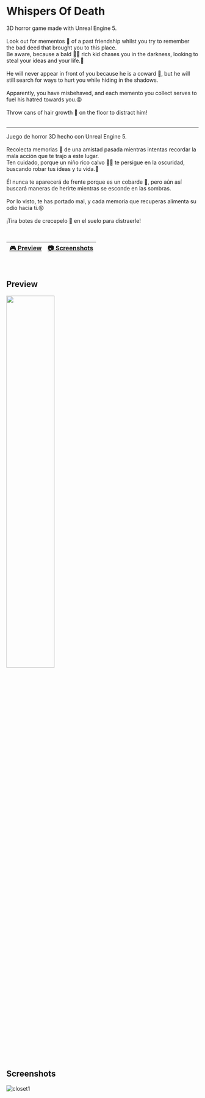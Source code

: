 # Whispers Of Death
3D horror game made with Unreal Engine 5.
<br>
<br>
Look out for mementos 📝 of a past friendship whilst you try to remember the bad deed that brought you to this place.
<br>
Be aware, because a bald 👨‍🦲 rich kid chases you in the darkness, looking to steal your ideas and your life.🔪
<br>
<br>
He will never appear in front of you because he is a coward 🐔, but he will still search for ways to hurt you while hiding in the shadows.
<br>
<br>
Apparently, you have misbehaved, and each memento you collect serves to fuel his hatred towards you.😡
<br>
<br>
Throw cans of hair growth 🍶 on the floor to distract him!
<br>
<br>

--------------------------------------------------------------
Juego de horror 3D hecho con Unreal Engine 5.
<br>
<br>
Recolecta memorias 📝 de una amistad pasada mientras intentas recordar la mala acción que te trajo a este lugar.
<br>
Ten cuidado, porque un niño rico calvo 👨‍🦲 te persigue en la oscuridad, buscando robar tus ideas y tu vida.🔪
<br>
<br>
Él nunca te aparecerá de frente porque es un cobarde 🐔, pero aún así buscará maneras de herirte mientras se esconde en las sombras.
<br>
<br>
Por lo visto, te has portado mal, y cada memoria que recuperas alimenta su odio hacia ti.😡
<br>
<br>
¡Tira botes de crecepelo 🍶 en el suelo para distraerle!

<br>

| [🎮 Preview](#preview) | [:camera: Screenshots](#screenshots) |
| --------------- | -------- |

<br>

## Preview

[<img src="https://cdn.pixabay.com/photo/2019/06/25/12/59/click-here-4298145_1280.png" width="50%">](https://www.youtube.com/watch?v=Wf63IvnhmEg "Demo game mechanics")


<br>
<br>

## Screenshots

![closet1](https://github.com/ricardobar96/Whispers-Of-Death/assets/73242474/c2125a31-fefe-4d23-abe8-c2d4f4f6ad59)
